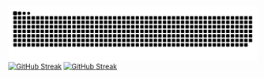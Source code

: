 <picture>
  <source media="(prefers-color-scheme: dark)" srcset="https://raw.githubusercontent.com/Xeruloudon/Xeruloudon/output/github-contribution-grid-snake-dark.svg">
  <source media="(prefers-color-scheme: light)" srcset="https://raw.githubusercontent.com/Xeruloudon/Xeruloudon/output/github-contribution-grid-snake.svg">
  <img alt="github contribution grid snake animation" src="https://raw.githubusercontent.com/Xeruloudon/Xeruloudon/output/github-contribution-grid-snake.svg">
</picture>
<a href="https://git.io/streak-stats"><img src="https://github-readme-streak-stats.herokuapp.com?user=Xeruloudon&theme=dark&hide_border=true&date_format=j%20M%5B%20Y%5D&card_width=850" alt="GitHub Streak" /></a>
<a href="https://git.io/streak-stats"><img src="https://github-readme-streak-stats.herokuapp.com?user=Amethyst597&theme=tokyonight&hide_border=true&date_format=j%20M%5B%20Y%5D&card_width=500" alt="GitHub Streak" /></a>
